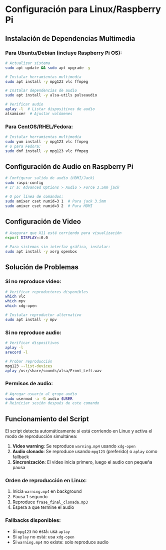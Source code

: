# Configuración para Linux/Raspberry Pi

## Instalación de Dependencias Multimedia

### Para Ubuntu/Debian (incluye Raspberry Pi OS):

```bash
# Actualizar sistema
sudo apt update && sudo apt upgrade -y

# Instalar herramientas multimedia
sudo apt install -y mpg123 vlc ffmpeg

# Instalar dependencias de audio
sudo apt install -y alsa-utils pulseaudio

# Verificar audio
aplay -l  # Listar dispositivos de audio
alsamixer  # Ajustar volúmenes
```

### Para CentOS/RHEL/Fedora:

```bash
# Instalar herramientas multimedia
sudo yum install -y mpg123 vlc ffmpeg
# o para Fedora:
sudo dnf install -y mpg123 vlc ffmpeg
```

## Configuración de Audio en Raspberry Pi

```bash
# Configurar salida de audio (HDMI/Jack)
sudo raspi-config
# Ir a: Advanced Options > Audio > Force 3.5mm jack

# O por línea de comandos:
sudo amixer cset numid=3 1  # Para jack 3.5mm
sudo amixer cset numid=3 2  # Para HDMI
```

## Configuración de Video

```bash
# Asegurar que X11 está corriendo para visualización
export DISPLAY=:0.0

# Para sistemas sin interfaz gráfica, instalar:
sudo apt install -y xorg openbox
```

## Solución de Problemas

### Si no reproduce video:
```bash
# Verificar reproductores disponibles
which vlc
which mpv
which xdg-open

# Instalar reproductor alternativo
sudo apt install -y mpv
```

### Si no reproduce audio:
```bash
# Verificar dispositivos
aplay -l
arecord -l

# Probar reproducción
mpg123 --list-devices
aplay /usr/share/sounds/alsa/Front_Left.wav
```

### Permisos de audio:
```bash
# Agregar usuario al grupo audio
sudo usermod -a -G audio $USER
# Reiniciar sesión después de este comando
```

## Funcionamiento del Script

El script detecta automáticamente si está corriendo en Linux y activa el modo de reproducción simultánea:

1. **Video warning**: Se reproduce `warning.mp4` usando `xdg-open`
2. **Audio clonado**: Se reproduce usando `mpg123` (preferido) o `aplay` como fallback
3. **Sincronización**: El video inicia primero, luego el audio con pequeña pausa

### Orden de reproducción en Linux:
1. Inicia `warning.mp4` en background
2. Pausa 1 segundo
3. Reproduce `frase_final_clonada.mp3`
4. Espera a que termine el audio

### Fallbacks disponibles:
- Si `mpg123` no está: usa `aplay`
- Si `aplay` no está: usa `xdg-open`
- Si `warning.mp4` no existe: solo reproduce audio